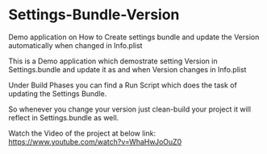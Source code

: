 # Settings-Bundle-Version
Demo application on How to Create settings bundle and update the Version automatically when changed in Info.plist

This is a Demo application which demostrate setting Version in Settings.bundle and update it as and when Version changes in Info.plist

Under Build Phases you can find a Run Script which does the task of updating the Settings Bundle.

So whenever you change your version just clean-build your project it will reflect in Settings.bundle as well.

Watch the Video of the project at below link:
      https://www.youtube.com/watch?v=WhaHwJoOuZ0
